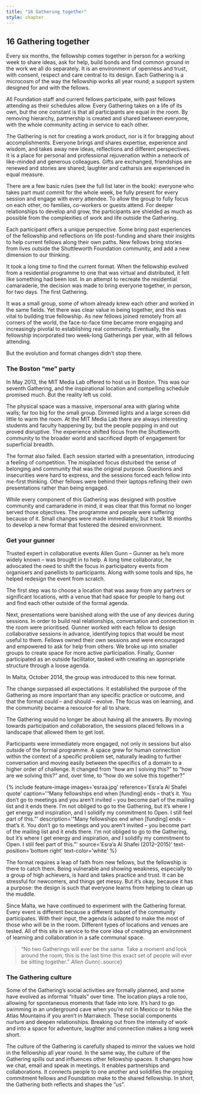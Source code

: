 ```yaml
---
title: "16 Gathering together"
style: chapter
---
```


## **16** Gathering together

Every six months, the fellowship comes together in person for a working week to share ideas, ask for help, build bonds and find common ground in the work we all do separately. It is an environment of openness and trust, with consent, respect and care central to its design. Each Gathering is a microcosm of the way the fellowship works all year round; a support system designed for and with the fellows.

All Foundation staff and current fellows participate, with past fellows attending as their schedules allow. Every Gathering takes on a life of its own, but the one constant is that all participants are equal in the room. By removing hierarchy, partnership is created and shared between everyone, with the whole community acting in service to each other.

The Gathering is not for creating a work product, nor is it for bragging about accomplishments. Everyone brings and shares expertise, experience and wisdom, and takes away new ideas, reflections and different perspectives. It is a place for personal and professional rejuvenation within a network of like-minded and generous colleagues. Gifts are exchanged, friendships are renewed and stories are shared; laughter and catharsis are experienced in equal measure.

There are a few basic rules (see the full list later in the book): everyone who takes part must commit for the whole week, be fully present for every session and engage with every attendee. To allow the group to fully focus on each other, no families, co-workers or guests attend. For deeper relationships to develop and grow, the participants are shielded as much as possible from the complexities of work and life outside the Gathering.

Each participant offers a unique perspective. Some bring past experiences of the fellowship and reflections on life post-funding and share their insights to help current fellows along their own paths. New fellows bring stories from lives outside the Shuttleworth Foundation community, and add a new dimension to our thinking.

It took a long time to find the current format. When the fellowship evolved from a residential programme to one that was virtual and distributed, it felt like something had been lost. In an attempt to recreate the residential camaraderie, the decision was made to bring everyone together, in person, for two days. The first Gathering.

It was a small group, some of whom already knew each other and worked in the same fields. Yet there was clear value in being together, and this was vital to building true fellowship. As new fellows joined remotely from all corners of the world, the face-to-face time became more engaging and increasingly pivotal to establishing real community. Eventually, the fellowship incorporated two week-long Gatherings per year, with all fellows attending.

But the evolution and format changes didn’t stop there.

### The Boston “me” party

In May 2013, the MIT Media Lab offered to host us in Boston. This was our seventh Gathering, and the inspirational location and compelling schedule promised much. But the reality left us cold.

The physical space was a massive, impersonal area with glaring white walls; far too big for the small group. Dimmed lights and a large screen did little to warm the room. At the MIT Media Lab there are always interesting students and faculty happening by, but the people popping in and out proved disruptive. The experience shifted focus from the Shuttleworth community to the broader world and sacrificed depth of engagement for superficial breadth.

The format also failed. Each session started with a presentation, introducing a feeling of competition. The misplaced focus disturbed the sense of belonging and community that was the original purpose. Questions and insecurities were hard to express, and the sessions forced each fellow into me-first thinking. Other fellows were behind their laptops refining their own presentations rather than being engaged.

While every component of this Gathering was designed with positive community and camaraderie in mind, it was clear that this format no longer served those objectives. The programme and people were suffering because of it. Small changes were made immediately, but it took 18 months to develop a new format that fostered the desired environment.

### Get your gunner

Trusted expert in collaborative events Allen Gunn – Gunner as he’s more widely known – was brought in to help. A long time collaborator, he advocated the need to shift the focus in participatory events from organisers and panellists to participants. Along with some tools and tips, he helped redesign the event from scratch.

The first step was to choose a location that was away from any partners or significant locations, with a venue that had space for people to hang out and find each other outside of the formal agenda.

Next, presentations were banished along with the use of any devices during sessions. In order to build real relationships, conversation and connection in the room were prioritised. Gunner worked with each fellow to design collaborative sessions in advance, identifying topics that would be most useful to them. Fellows owned their own sessions and were encouraged and empowered to ask for help from others. We broke up into smaller groups to create space for more active participation. Finally, Gunner participated as an outside facilitator, tasked with creating an appropriate structure through a loose agenda.

In Malta, October 2014, the group was introduced to this new format.

The change surpassed all expectations. It established the purpose of the Gathering as more important than any specific practice or outcome, and that the format could – and should – evolve. The focus was on learning, and the community became a resource for all to share.

The Gathering would no longer be about having all the answers. By moving towards participation and collaboration, the sessions placed fellows in a landscape that allowed them to get lost.

Participants were immediately more engaged, not only in sessions but also outside of the formal programme. A space grew for human connection within the context of a specific problem set, naturally leading to further conversation and moving easily between the specifics of a domain to a higher order of challenge. It changed from “how am I solving this?” to “how are we solving this?” and, over time, to “how do we solve this together?”

{% include feature-image
   images='esraa.jpg'
   reference='Esra’a Al Shafei quote'
   caption='“Many fellowships end when [funding] ends – that’s it. You don’t go to meetings and you aren’t invited – you become part of the mailing list and it ends there. I’m not obliged to go to the Gathering, but it’s where I get energy and inspiration, and I solidify my commitment to Open. I still feel part of&nbsp;this.”'
   description='“Many fellowships end when [funding] ends – that’s it. You don’t go to meetings and you aren’t invited – you become part of the mailing list and it ends there. I’m not obliged to go to the Gathering, but it’s where I get energy and inspiration, and I solidify my commitment to Open. I still feel part of this.”'
   source='Esra’a Al Shafei (2012–2015)'
   text-position='bottom right'
   text-color='white'
%}

The format requires a leap of faith from new fellows, but the fellowship is there to catch them. Being vulnerable and showing weakness, especially to a group of high achievers, is hard and takes practice and trust. It can be stressful for newcomers, and things get messy. But it’s okay, because it has a purpose: the design is such that everyone learns from helping to clean up the muddle.

Since Malta, we have continued to experiment with the Gathering format. Every event is different because a different subset of the community participates. With their input, the agenda is adapted to make the most of those who will be in the room. Different types of locations and venues are tested. All of this sits in service to the core idea of creating an environment of learning and collaboration in a safe communal space.

> “No two Gatherings will ever be the same. Take a moment and look around the room; this is the last time this exact set of people will ever be sitting together.” *Allen Gunn*{:.source}

### The Gathering culture

Some of the Gathering’s social activities are formally planned, and some have evolved as informal “rituals” over time. The location plays a role too, allowing for spontaneous moments that fade into lore. It’s hard to go swimming in an underground cave when you’re not in Mexico or to hike the Atlas Mountains if you aren’t in Marrakech. These social components nurture and deepen relationships. Breaking out from the intensity of work and into a space for adventure, laughter and connection makes a long week short.

The culture of the Gathering is carefully shaped to mirror the values we hold in the fellowship all year round. In the same way, the culture of the Gathering spills out and influences other fellowship spaces. It changes how we chat, email and speak in meetings. It enables partnerships and collaborations. It connects people to one another and solidifies the ongoing commitment fellows and Foundation make to the shared fellowship. In short, the Gathering both reflects and shapes the “us”.
